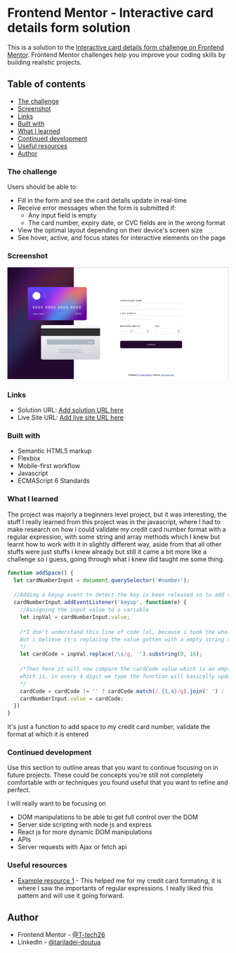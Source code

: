 # Frontend Mentor - Interactive card details form solution

This is a solution to the [Interactive card details form challenge on Frontend Mentor](https://www.frontendmentor.io/challenges/interactive-card-details-form-XpS8cKZDWw). Frontend Mentor challenges help you improve your coding skills by building realistic projects. 

## Table of contents

  - [The challenge](#the-challenge)
  - [Screenshot](#screenshot)
  - [Links](#links)
  - [Built with](#built-with)
  - [What I learned](#what-i-learned)
  - [Continued development](#continued-development)
  - [Useful resources](#useful-resources)
- [Author](#author)

### The challenge

Users should be able to:

- Fill in the form and see the card details update in real-time
- Receive error messages when the form is submitted if:
  - Any input field is empty
  - The card number, expiry date, or CVC fields are in the wrong format
- View the optimal layout depending on their device's screen size
- See hover, active, and focus states for interactive elements on the page

### Screenshot

![](./images/My%20Frontend%20Mentor%20Interactive%20card%20details%20form%20solution.png)

### Links

- Solution URL: [Add solution URL here](https://t-tech26.github.io/interactive-card-details-form-main/)
- Live Site URL: [Add live site URL here](https://t-tech26.github.io/interactive-card-details-form-main/)

### Built with

- Semantic HTML5 markup
- Flexbox
- Mobile-first workflow
- Javascript
- ECMAScript 6 Standards

### What I learned

The project was majorly a beginners level project, but it was interesting, the stuff I really learned from this project was in the javascript, where I had to make research on how i could validate my credit card number format with a regular expression, with some string and array methods which I knew but learnt how to work with it in slightly different way, aside from that all other stuffs were just stuffs i knew already but still it came a bit more like a challenge so i guess, going through what i knew did taught me some thing.

```js
function addSpace() {
  let cardNumberInput = document.querySelector('#number');

  //Adding a keyup event to detect the key is been released so to add the space if it is up to 4 digits
  cardNumberInput.addEventListener('keyup', function(e) {
    //Assigning the input value to a variable
    let inpVal = cardNumberInput.value;

    /*I don't understand this line of code lol, because i took the whole function code from online
    But i believe it's replacing the value gotten with a empty string then will try and get the substring of any new value coming in
    */
    let cardCode = inpVal.replace(/\s/g, '').substring(0, 16);

    /*Then here it will now compare the cardCode value which is an empty string now then check if the value is no long empty, so if not the match the regexp which is at every 1 to 4 digit add a space, then returning the value of the cardCde back to the input field.
    which is, in every 4 digit we type the function will basically update our input values with the space
    */
    cardCode = cardCode != '' ? cardCode.match(/.{1,4}/g).join(' ') : ' ';
    cardNumberInput.value = cardCode;
  })
}
```

It's just a function to add space to my credit card number, validate the format at which it is entered

### Continued development

Use this section to outline areas that you want to continue focusing on in future projects. These could be concepts you're still not completely comfortable with or techniques you found useful that you want to refine and perfect.

I will really want to be focusing on 
- DOM manipulations to be able to get full control over the DOM
- Server side scripting with node js and express
- React js for more dynamic DOM manipulations
- APIs
- Server requests with Ajax or fetch api


### Useful resources

- [Example resource 1](https://codereview.stackexchange.com/questions/261287/how-to-make-my-code-shorter-this-code-formats-credit-card-number-vanilla-js) - This helped me for my credit card formating, it is where I saw the importants of regular expressions. I really liked this pattern and will use it going forward.

## Author

- Frontend Mentor - [@T-tech26](https://www.frontendmentor.io/profile/T-tech26)
- LinkedIn - [@tariladei-doutua](https://www.linkedin.com/in/tariladei-doutua-109059226)